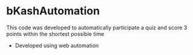 # bKashAutomation
This code was developed to automatically participate a quiz and score 3 points within the shortest possible time<br>
- Developed using web automation
